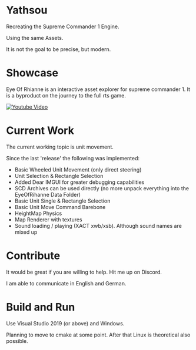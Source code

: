 # Yathsou

Recreating the Supreme Commander 1 Engine.

Using the same Assets.

It is not the goal to be precise, but modern.

# Showcase

Eye Of Rhianne is an interactive asset explorer for supreme commander 1. It is a byproduct on the journey to the full rts game.

[![Youtube Video](https://user-images.githubusercontent.com/16963076/119048618-c3cfce00-b9bf-11eb-8d46-f3d01e0454db.png)](https://youtu.be/8PbduxpR2ak "Youtube Video")

# Current Work

The current working topic is unit movement.

Since the last 'release' the following was implemented:
 
 * Basic Wheeled Unit Movement (only direct steering)
 * Unit Selection & Rectangle Selection
 * Added Dear IMGUI for greater debugging capabilities
 * SCD Archives can be used directly (no more unpack everything into the EyeOfRihanne Data Folder)
 * Basic Unit Single & Rectangle Selection
 * Basic Unit Move Command Barebone
 * HeightMap Physics
 * Map Renderer with textures
 * Sound loading / playing (XACT xwb/xsb). Although sound names are mixed up

# Contribute

It would be great if you are willing to help. Hit me up on Discord.

I am able to communicate in English and German.

# Build and Run

Use Visual Studio 2019 (or above) and Windows.

Planning to move to cmake at some point. After that Linux is theoretical also possible.
